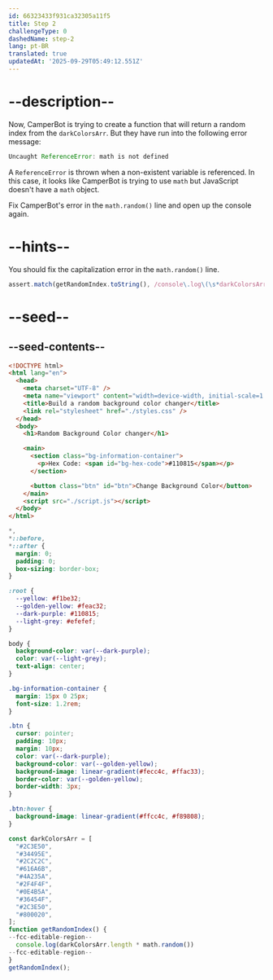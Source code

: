 ```yaml
---
id: 66323433f931ca32305a11f5
title: Step 2
challengeType: 0
dashedName: step-2
lang: pt-BR
translated: true
updatedAt: '2025-09-29T05:49:12.551Z'
---
```


# --description--

Now, CamperBot is trying to create a function that will return a random index from the `darkColorsArr`. But they have run into the following error message:

```js
Uncaught ReferenceError: math is not defined
```

A `ReferenceError` is thrown when a non-existent variable is referenced. In this case, it looks like CamperBot is trying to use `math` but JavaScript doesn't have a `math` object.

Fix CamperBot's error in the `math.random()` line and open up the console again.

# --hints--

You should fix the capitalization error in the `math.random()` line. 

```js
assert.match(getRandomIndex.toString(), /console\.log\(\s*darkColorsArr\.length\s*\*\s*Math\.random\(\s*\)\s*\)/);
```

# --seed--

## --seed-contents--

```html
<!DOCTYPE html>
<html lang="en">
  <head>
    <meta charset="UTF-8" />
    <meta name="viewport" content="width=device-width, initial-scale=1.0" />
    <title>Build a random background color changer</title>
    <link rel="stylesheet" href="./styles.css" />
  </head>
  <body>
    <h1>Random Background Color changer</h1>

    <main>
      <section class="bg-information-container">
        <p>Hex Code: <span id="bg-hex-code">#110815</span></p>
      </section>

      <button class="btn" id="btn">Change Background Color</button>
    </main>
    <script src="./script.js"></script>
  </body>
</html>
```

```css
*,
*::before,
*::after {
  margin: 0;
  padding: 0;
  box-sizing: border-box;
}

:root {
  --yellow: #f1be32;
  --golden-yellow: #feac32;
  --dark-purple: #110815;
  --light-grey: #efefef;
}

body {
  background-color: var(--dark-purple);
  color: var(--light-grey);
  text-align: center;
}

.bg-information-container {
  margin: 15px 0 25px;
  font-size: 1.2rem;
}

.btn {
  cursor: pointer;
  padding: 10px;
  margin: 10px;
  color: var(--dark-purple);
  background-color: var(--golden-yellow);
  background-image: linear-gradient(#fecc4c, #ffac33);
  border-color: var(--golden-yellow);
  border-width: 3px;
}

.btn:hover {
  background-image: linear-gradient(#ffcc4c, #f89808);
}

```

```js
const darkColorsArr = [
  "#2C3E50",
  "#34495E",
  "#2C2C2C",
  "#616A6B",
  "#4A235A",
  "#2F4F4F",
  "#0E4B5A",
  "#36454F",
  "#2C3E50",
  "#800020",
];
function getRandomIndex() {
--fcc-editable-region--
  console.log(darkColorsArr.length * math.random())
--fcc-editable-region--
}
getRandomIndex();
```
